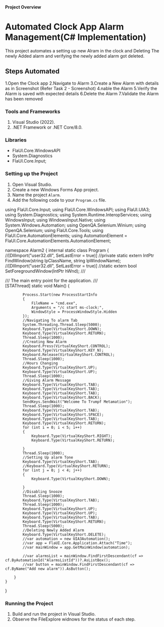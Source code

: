 **Project Overview**
#  Automated Clock App Alarm Management(C# Implementation)

This project automates a setting up new Alram in the clock and Deleting The newly Added alarm and verifying the newly added alarm got deleted.

## Steps Automated

1.Open the Clock app
2.Navigate to Alarm
3.Create a New Alarm with details as in Screenshot  (Refer Task 2 - Screenshot)
4.nable the Alarm
5.Verify the Alarm is saved with expected details
6.Delete the Alarm
7.Validate the Alarm has been removed

### Tools and Frameworks

1. Visual Studio (2022).
2. .NET Framework or .NET Core/8.0.


### Libraries
- FlaUI.Core.WindowsAPI
- System.Diagnostics
- FlaUI.Core.Input;


### Setting up the Project

1. Open Visual Studio.
2. Create a new Windows Forms App project.
3. Name the project `Alarm`.
4. Add the following code to your `Program.cs` file.



using FlaUI.Core.Input;
using FlaUI.Core.WindowsAPI;
using FlaUI.UIA3;
using System.Diagnostics;
using System.Runtime.InteropServices;
using WindowsInput;
using WindowsInput.Native;
using System.Windows.Automation;
using OpenQA.Selenium.Winium;
using OpenQA.Selenium;
using FlaUI.Core.Tools;
using FlaUI.Core.AutomationElements;
using AutomationElement = FlaUI.Core.AutomationElements.AutomationElement;



namespace Alarm2
{
    internal static class Program
    {
        //[DllImport("user32.dll", SetLastError = true)]
        //private static extern IntPtr FindWindow(string lpClassName, string lpWindowName);
        //[DllImport("user32.dll", SetLastError = true)]
        //static extern bool SetForegroundWindow(IntPtr hWnd);
        /// <summary>
        ///  The main entry point for the application.
        /// </summary>
        [STAThread]
        static void Main()
        {
           
            Process.Start(new ProcessStartInfo
            {
                FileName = "cmd.exe",
                Arguments = "/c start ms-clock:",
                WindowStyle = ProcessWindowStyle.Hidden
            });
            //Navigating To alarm Tab
            System.Threading.Thread.Sleep(5000);
            Keyboard.Type(VirtualKeyShort.DOWN);
            Keyboard.Type(VirtualKeyShort.RETURN);
            Thread.Sleep(1000);
            //Creating New Alarm
            Keyboard.Press(VirtualKeyShort.CONTROL);
            Keyboard.Type(VirtualKeyShort.KEY_N);
            Keyboard.Release(VirtualKeyShort.CONTROL);
            Thread.Sleep(1000);
            //Hours Changing
            Keyboard.Type(VirtualKeyShort.UP);
            Keyboard.Type(VirtualKeyShort.UP);
            Thread.Sleep(1000);
            //Giving Alarm Message
            Keyboard.Type(VirtualKeyShort.TAB);
            Keyboard.Type(VirtualKeyShort.TAB);
            Keyboard.Type(VirtualKeyShort.TAB);
            Keyboard.Type(VirtualKeyShort.BACK);
            SendKeys.SendWait("Welcome To Trumpf Metamation");
            Thread.Sleep(1000);
            Keyboard.Type(VirtualKeyShort.TAB);
            Keyboard.Type(VirtualKeyShort.SPACE);
            Keyboard.Type(VirtualKeyShort.TAB);
            Keyboard.Type(VirtualKeyShort.RETURN);
            for (int i = 0; i < 5; i++)
            {
                Keyboard.Type(VirtualKeyShort.RIGHT);
                Keyboard.Type(VirtualKeyShort.RETURN);

            }
            Thread.Sleep(1000);
            //Setting Up alarm Tone
            Keyboard.Type(VirtualKeyShort.TAB);
            //Keyboard.Type(VirtualKeyShort.RETURN);
            for (int j = 0; j < 4; j++)
            {
                Keyboard.Type(VirtualKeyShort.DOWN);

            }
            //Disabling Snooze
            Thread.Sleep(1000);
            Keyboard.Type(VirtualKeyShort.TAB);
            Thread.Sleep(1000);
            Keyboard.Type(VirtualKeyShort.UP);
            Keyboard.Type(VirtualKeyShort.UP);
            Keyboard.Type(VirtualKeyShort.TAB);
            Keyboard.Type(VirtualKeyShort.RETURN);
            Thread.Sleep(5000);
            //Deleting Newly Added Alarm
            Keyboard.Type(VirtualKeyShort.DELETE);
            //var automation = new UIA3Automation();
            //var app = FlaUI.Core.Application.Attach("Time");
            //var mainWindow = app.GetMainWindow(automation);

            //var alarmsList = mainWindow.FindFirstDescendant(cf => cf.ByAutomationId("AlarmsListId"))?.AsListBox();
            //var button = mainWindow.FindFirstDescendant(cf => cf.ByName("Add new alarm")).AsButton();

        }
    }
}

### Running the Project

1. Build and run the project in Visual Studio.
2. Observe the FileExplore widnows for the status of each step.
